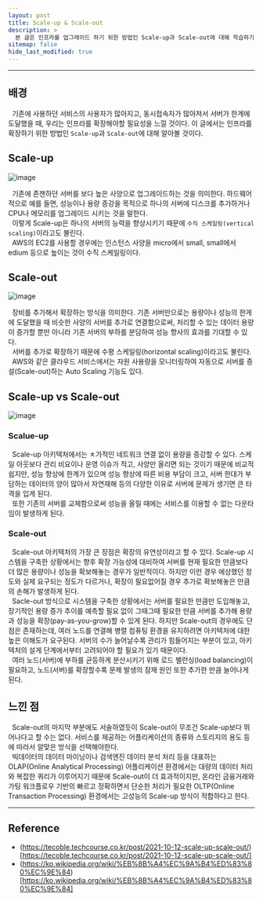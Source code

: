 ```yaml
---
layout: post
title: Scale-up & Scale-out
description: >
  본 글은 인프라를 업그레이드 하기 위한 방법인 Scale-up과 Scale-out에 대해 학습하기 위해 정리한 게시글입니다.
sitemap: false
hide_last_modified: true
---
```


---

## 배경

&nbsp; 기존에 사용하던 서비스의 사용자가 많아지고, 동시접속자가 많아져서 서버가 한계에 도달했을 때, 우리는 인프라를 확장해야할 필요성을 느낄 것이다. 이 글에서는 인프라를 확장하기 위한 방법인 `Scale-up`과 `Scale-out`에 대해 알아볼 것이다.

## Scale-up

![image](https://user-images.githubusercontent.com/68031450/233234142-d1d37bd3-5df1-47d3-a6ce-fe04de1d58db.png)

&nbsp; 기존에 존잰하던 서버를 보다 높은 사양으로 업그레이드하는 것을 의미한다. 하드웨어적으로 예를 들면, 성능이나 용량 증강을 목적으로 하나의 서버에 디스크를 추가하거나 CPU나 메모리를 업그레이드 시키는 것을 말한다.
<br>
&nbsp; 이렇게 Scale-up은 하나의 서버의 능력을 향상시키기 때문에 `수직 스케일링(vertical scaling)`이라고도 불린다.
<br>
&nbsp; AWS의 EC2를 사용할 경우에는 인스턴스 사양을 micro에서 small, small에서 edium 등으로 높이는 것이 수직 스케일링이다.

## Scale-out

![image](https://user-images.githubusercontent.com/68031450/233235130-822d113c-3848-4d2f-8797-7c5b3456b9a3.png)

&nbsp; 장비를 추가해서 확장하는 방식을 의미한다. 기존 서버만으로는 용량이나 성능의 한게에 도달했을 때 비슷한 사양의 서버를 추가로 연결함으로써, 처리할 수 있는 데이터 용량이 증가할 뿐만 아니라 기존 서버의 부하를 분담하여 성능 향사의 효과를 기대할 수 있다.
<br>
&nbsp; 서버를 추가로 확장하기 때문에 수평 스케일링(horizontal scaling)이라고도 불린다.
<br>
&nbsp; AWS와 같은 클라우드 서비스에서는 자원 사용량을 모니터링하여 자동으로 서버를 증설(Scale-out)하는 Auto Scaling 기능도 있다.

## Scale-up vs Scale-out

![image](https://user-images.githubusercontent.com/68031450/233238220-dfcad2cc-7d1a-4d08-be65-d5155bce22e6.png)

### Scalue-up

&nbsp; Scale-up 아키텍처에서는 ㅊ가적인 네트워크 연결 없이 용량을 증강할 수 있다. 스케일 아웃보다 관리 비요이나 운영 이슈가 적고, 사양만 올리면 되는 것이기 때문에 비교적 쉽지만, 성능 향상에 한계가 있으며 성능 향상에 따른 비용 부담이 크고, 서버 한대가 부담하는 데이터의 양이 많아서 자연재해 등의 다양한 이유로 서버에 문제가 생기면 큰 타격을 입게 된다.
<br>
&nbsp; 또한 기존의 서버를 교체함으로써 성능을 올릴 때에는 서비스를 이용할 수 없는 다운타임이 발생하게 된다.

### Scale-out

&nbsp; Scale-out 아키텍처의 가장 큰 장점은 확장의 유연성이라고 할 수 있다. Scale-up 시스템을 구축한 상황에서는 향후 확장 가능성에 대비하여 서버를 현재 필요한 만큼보다 더 많은 용량이나 성능을 확보해놓는 경우가 일반적이다. 하지만 이런 경우 에상했던 정도와 실제 요구되는 정도가 다르거나, 확장이 필요없어질 경우 추가로 확보해놓은 만큼의 손해가 발생하게 된다.
<br>
&nbsp; Sacle-out 방식으로 시스템을 구축한 상황에서는 서버를 필요한 만큼만 도입해놓고, 장기적인 용량 증가 추이를 예측할 필요 없이 그때그때 필요한 만큼 서버를 추가해 용량과 성능을 확장(pay-as-you-grow)할 수 있게 된다. 하지만 Scale-out의 경우에도 단점은 존재하는데, 여러 노드를 연결해 병렬 컴퓨팅 환경을 유지하려면 아키텍처에 대한 높은 이해도가 요구된다. 서버의 수가 늘어날수록 관리가 힘들어지는 부분이 있고, 아키텍처의 설게 단계에서부터 고려되어야 할 필요가 있기 때문이다.
<br>
&nbsp; 여러 노드(서버)에 부하를 균등하게 분산시키기 위해 로드 밸런싱(load balancing)이 필요하고, 노드(서버)를 확장할수록 문제 발생의 잠재 원인 또한 추가한 만큼 늘어나게 된다.

## 느낀 점

&nbsp; Scale-out의 마지막 부분에도 서술하였듯이 Scale-out이 무조건 Scale-up보다 뛰어나다고 할 수는 없다. 서비스를 제공하는 어플리케이션의 종류와 스토리지의 용도 등에 따라서 알맞은 방식을 선택해야한다.
<br>
&nbsp; 빅데이터의 데이터 마이닝이나 검색엔진 데이터 분석 처리 등을 대표하는 OLAP(Online Analytical Processing) 어플리케이션 환경에서는 대량의 데이터 처리와 복잡한 쿼리가 이루어지기 때문에 Scale-out이 더 효과적이지만, 온라인 금융거래와 가팅 워크플로우 기반의 빠르고 정확하면서 단순한 처리가 필요한 OLTP(Online Transaction Processing) 환경에서는 고성능의 Scale-up 방식이 적합하다고 한다.

---

## Reference

- (https://tecoble.techcourse.co.kr/post/2021-10-12-scale-up-scale-out/)[https://tecoble.techcourse.co.kr/post/2021-10-12-scale-up-scale-out/]
- (https://ko.wikipedia.org/wiki/%EB%8B%A4%EC%9A%B4%ED%83%80%EC%9E%84)[https://ko.wikipedia.org/wiki/%EB%8B%A4%EC%9A%B4%ED%83%80%EC%9E%84]

